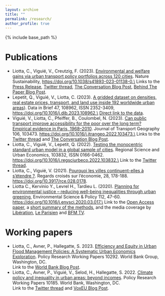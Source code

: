 ```yaml
---
layout: archive
title: ""
permalink: /research/
author_profile: true
---
```


{% include base_path %}

# Publications
* Liotta, C., Viguié, V., Creutzig, F. (2023). [Environmental and welfare gains via urban transport policy portfolios across 120 cities](https://www.nature.com/articles/s41893-023-01138-0). Nature Sustainability, https://doi.org/10.1038/s41893-023-01138-0.\
Links to the [Press Release](https://www.mcc-berlin.net/en/news/information/information-detail/article/a-good-fifth-reduction-in-climate-gases-from-urban-traffic-in-15-years.html), [Twitter thread](https://twitter.com/CharlotteLiotta/status/1663909753741869056), [The Conversation Blog Post](https://theconversation.com/ameliorer-la-qualite-de-vie-urbaine-en-reduisant-les-emissions-de-gaz-a-effet-de-serre-cest-possible-208249), [Behind The Paper Blog Post](https://sustainabilitycommunity.springernature.com/posts/how-city-specific-policies-can-drive-sustainable-urban-transport).
* Lepetit, Q., Viguié, V., Liotta, C. (2023). [A gridded dataset on densities, real estate prices, transport, and land use inside 192 worldwide urban areas](https://doi.org/10.1016/j.dib.2023.108962)). Data in Brief 47, 108962, ISSN 2352-3409, https://doi.org/10.1016/j.dib.2023.108962.\
[Direct link to the data](https://zenodo.org/record/7086267).
* Viguié, V., Liotta, C., Pfeiffer, B., Coulombel, N. (2023). [Can public transport improve accessibility for the poor over the long term? Empirical evidence in Paris, 1968–2010](https://doi.org/10.1016/j.jtrangeo.2022.103473). Journal of Transport Geography 106, 103473. https://doi.org/10.1016/j.jtrangeo.2022.103473.\
Links to the [Twitter thread](https://twitter.com/CharlotteLiotta/status/1611027241063911425) and [The Conversation Blog Post](https://theconversation.com/developper-le-reseau-de-transports-en-commun-beneficie-t-il-vraiment-aux-plus-pauvres-198261).
* Liotta, C., Viguié, V., Lepetit, Q. (2022). [Testing the monocentric standard urban model in a global sample of cities]( https://doi.org/10.1016/j.regsciurbeco.2022.103832). Regional Science and Urban Economics, 103832, ISSN 0166-0462. https://doi.org/10.1016/j.regsciurbeco.2022.103832.\
Link to the [Twitter thread](https://twitter.com/CharlotteLiotta/status/1564195282438455298).
* Liotta, C., Viguié, V. (2021). [Pourquoi les villes continuent-elles à s’étendre ?](https://doi.org/10.3917/rce.028.0178). Regards croisés sur l’économie, 28, 178-188. https://doi.org/10.3917/rce.028.0178.
* Liotta C., Kervinio Y., Levrel H., Tardieu L. (2020). [Planning for environmental justice – reducing well-being inequalities through urban greening](https://doi.org/10.1016/j.envsci.2020.03.017), Environmental Science & Policy 112, 47-60. https://doi.org/10.1016/j.envsci.2020.03.017.\
Link to the [Open Access paper](https://enpc.hal.science/hal-02883575), a [short summary of the methods](https://idefese.files.wordpress.com/2020/01/note_inegalites-1.pdf), and the media coverage by [Libération](https://www.liberation.fr/terre/2020/11/17/acces-a-la-nature-le-probleme-est-plus-important-pour-les-populations-qui-cumulent-les-inegalites_1805870/), [Le Parisien](https://www.leparisien.fr/seine-saint-denis-93/en-ile-de-france-des-milliers-d-habitants-n-ont-pas-d-acces-a-la-nature-a-moins-d-1-km-de-chez-eux-15-11-2020-8408465.php) and [BFM TV](https://www.bfmtv.com/paris/88-000-franciliens-n-ont-pas-d-espace-vert-a-moins-d-un-kilometre-de-chez-eux_AV-202011190235.html).

# Working papers

* Liotta, C., Avner, P., Hallegatte, S. 2023. [Efficiency and Equity in Urban Flood Management Policies: A Systematic Urban Economics Exploration](https://documents1.worldbank.org/curated/en/099527102062332327/pdf/IDU0e0eee23a036c7040f20898009edeafa81b36.pdf). Policy Research Working Papers 10292. World Bank Group, Washington, DC.\
Link to the [World Bank Blog Post](https://blogs.worldbank.org/developmenttalk/efficiency-and-equity-urban-flood-management-policies-systematic-urban-economics).
* Liotta, C., Avner, P., Viguié, V., Selod, H., Hallegatte, S. 2022. [Climate policy and inequality in urban areas: beyond incomes](https://openknowledge.worldbank.org/handle/10986/38040). Policy Research Working Papers 10185. World Bank, Washington, DC.\
Link to the [Twitter thread](https://twitter.com/hallegatte/status/1572244403292438529) and [VoxEU Blog Post](https://cepr.org/voxeu/columns/inequalities-urban-climate-policies-spatial-perspective).
